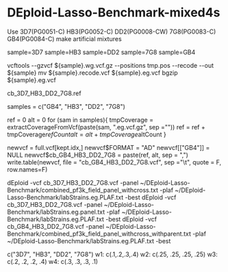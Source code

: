 # DEploid-Lasso-Benchmark-mixed4s

Use
3D7(PG0051-C)
HB3(PG0052-C)
DD2(PG0008-CW)
7G8(PG0083-C)
GB4(PG0084-C)
make artificial mixtures

sample=3D7
sample=HB3
sample=DD2
sample=7G8
sample=GB4

vcftools --gzvcf ${sample}.wg.vcf.gz --positions tmp.pos --recode --out ${sample}
mv ${sample}.recode.vcf ${sample}.eg.vcf
bgzip ${sample}.eg.vcf

cb_3D7_HB3_DD2_7G8.ref









samples = c("GB4", "HB3", "DD2", "7G8")

ref = 0
alt = 0
for (sam in samples){
    tmpCoverage = extractCoverageFromVcf(paste(sam, ".eg.vcf.gz", sep =""))
    ref = ref + tmpCoverage$refCount
    alt = alt + tmpCoverage$altCount
}










newvcf = full.vcf[kept.idx,]
newvcf$FORMAT = "AD"
newvcf[["GB4"]] = NULL
newvcf$cb_GB4_HB3_DD2_7G8 = paste(ref, alt, sep = ",")
write.table(newvcf, file = "cb_GB4_HB3_DD2_7G8.vcf", sep ="\t", quote = F, row.names=F)



dEploid -vcf cb_3D7_HB3_DD2_7G8.vcf -panel ~/DEploid-Lasso-Benchmark/combined_pf3k_field_panel_withcross.txt -plaf ~/DEploid-Lasso-Benchmark/labStrains.eg.PLAF.txt -best
dEploid -vcf cb_3D7_HB3_DD2_7G8.vcf -panel ~/DEploid-Lasso-Benchmark/labStrains.eg.panel.txt -plaf ~/DEploid-Lasso-Benchmark/labStrains.eg.PLAF.txt -best
dEploid -vcf cb_GB4_HB3_DD2_7G8.vcf -panel ~/DEploid-Lasso-Benchmark/combined_pf3k_field_panel_withcross_withparent.txt -plaf ~/DEploid-Lasso-Benchmark/labStrains.eg.PLAF.txt -best



c("3D7", "HB3", "DD2", "7G8")
w1: c(.1,.2,.3,.4)
w2: c(.25, .25, .25, .25)
w3: c(.2, .2, .2, .4)
w4: c(.3, .3, .3, .1)

